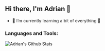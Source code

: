 ## Hi there, I'm Adrian 👋

* 🌱 I’m currently learning a bit of everything 🤣

### Languages and Tools:

<img align="left" alt="Adrian's Github Stats" src="https://github-readme-stats.raven4ever.vercel.app/api?username=raven4ever&show_icons=true&hide_border=true" />

